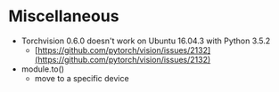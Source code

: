 # Miscellaneous

* Torchvision 0.6.0 doesn't work on Ubuntu 16.04.3 with Python 3.5.2
  * [https://github.com/pytorch/vision/issues/2132](https://github.com/pytorch/vision/issues/2132)
* module.to\(\)
  * move to a specific device

